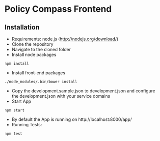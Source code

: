 # Policy Compass Frontend

## Installation

* Requirements: node.js (http://nodejs.org/download/)
* Clone the repository
* Navigate to the cloned folder
* Install node packages
```
npm install
```
* Install front-end packages
```
./node_modules/.bin/bower install
```
* Copy the development.sample.json to development.json and configure the development.json with your service domains
* Start App
```
npm start
```
* By default the App is running on http://localhost:8000/app/
* Running Tests:
```
npm test
```
